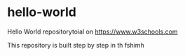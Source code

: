 # hello-world
Hello World repositorytoial on https://www.w3schools.com

This repository is built step by step in th
fshimh
